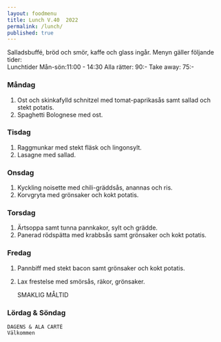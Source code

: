 ```yaml
---
layout: foodmenu
title: Lunch V.40  2022
permalink: /lunch/
published: true
---
```

Salladsbuffé, bröd och smör, kaffe och glass ingår.
Menyn gäller följande tider:  
Lunchtider  Mån-sön:11:00 - 14:30
Alla rätter: 90:- Take away: 75:-
                                
### Måndag
1. Ost och skinkafylld schnitzel med tomat-paprikasås samt sallad och stekt potatis.
2. Spaghetti Bolognese med ost.

### Tisdag
1. Raggmunkar med stekt fläsk och lingonsylt.
2. Lasagne med sallad.

### Onsdag
1. Kyckling noisette med chili-gräddsås, anannas och ris.
2. Korvgryta med grönsaker och kokt potatis.

### Torsdag
1. Ärtsoppa samt tunna pannkakor, sylt och grädde. 
2. Panerad rödspätta med krabbsås samt grönsaker och kokt potatis.

### Fredag  
1. Pannbiff med stekt bacon samt grönsaker och kokt potatis.
2. Lax frestelse med smörsås, räkor, grönsaker.
 

     SMAKLIG MÅLTID
  
  ### Lördag & Söndag 
    DAGENS & ALA CARTÈ
    Välkommen
    
       
    

   
    
   
     
